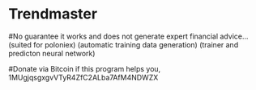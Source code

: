# Trendmaster
#No guarantee it works and does not generate expert financial advice...
(suited for poloniex)
(automatic training data generation)
(trainer and predicton neural network)

#Donate via Bitcoin if this program helps you, 1MUgjqsgxgvVTyR4ZfC2ALba7AfM4NDWZX
